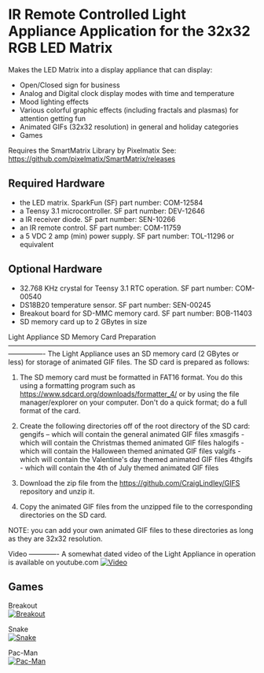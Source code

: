 IR Remote Controlled Light Appliance Application for the 32x32 RGB LED Matrix
=============================================================================

Makes the LED Matrix into a display appliance that can display:
 * Open/Closed sign for business
 * Analog and Digital clock display modes with time and temperature
 * Mood lighting effects
 * Various colorful graphic effects (including fractals and plasmas) for attention getting fun
 * Animated GIFs (32x32 resolution) in general and holiday categories
 * Games
  
Requires the SmartMatrix Library by Pixelmatix
See: https://github.com/pixelmatix/SmartMatrix/releases

Required Hardware
-----------------
*  the LED matrix. SparkFun (SF) part number: COM-12584
*  a Teensy 3.1 microcontroller. SF part number: DEV-12646
*  a IR receiver diode. SF part number: SEN-10266
*  an IR remote control. SF part number: COM-11759
*  a 5 VDC 2 amp (min) power supply. SF part number: TOL-11296 or equivalent

Optional Hardware
-----------------
*  32.768 KHz crystal for Teensy 3.1 RTC operation. SF part number: COM-00540
*  DS18B20 temperature sensor. SF part number: SEN-00245
*  Breakout board for SD-MMC memory card. SF part number: BOB-11403
*  SD memory card up to 2 GBytes in size

Light Appliance SD Memory Card Preparation
—————————————————————————————————————————-
The Light Appliance uses an SD memory card (2 GBytes or less) for storage of animated GIF files. The
SD card is prepared as follows:

1. The SD memory card must be formatted in FAT16 format. You do this using a formatting program
   such as https://www.sdcard.org/downloads/formatter_4/ or by using the file manager/explorer on
   your computer. Don't do a quick format; do a full format of the card.

2. Create the following directories off of the root directory of the SD card: 
   gengifs  – which will contain the general animated GIF files
   xmasgifs - which will contain the Christmas themed animated GIF files
   halogifs - which will contain the Halloween themed animated GIF files
   valgifs  - which will contain the Valentine's day themed animated GIF files
   4thgifs  - which will contain the 4th of July themed animated GIF files

3. Download the zip file from the https://github.com/CraigLindley/GIFS repository and unzip it.

4. Copy the animated GIF files from the unzipped file to the corresponding directories on the SD card.

NOTE: you can add your own animated GIF files to these directories as long as they are 32x32 resolution.


Video
————-
A somewhat dated video of the Light Appliance in operation is available on youtube.com
[![Video](http://img.youtube.com/vi/VrOEJqX1-mE/0.jpg)](http://www.youtube.com/watch?v=VrOEJqX1-mE)  


Games
-----

Breakout  
[![Breakout](http://img.youtube.com/vi/j8szcxkgTSU/0.jpg)](http://www.youtube.com/watch?v=j8szcxkgTSU)  

Snake  
[![Snake](http://img.youtube.com/vi/G5TUtR3zWg4/0.jpg)](http://www.youtube.com/watch?v=G5TUtR3zWg4)  

Pac-Man  
[![Pac-Man](http://img.youtube.com/vi/f6wRntnCA6A/0.jpg)](http://www.youtube.com/watch?v=f6wRntnCA6A)  
